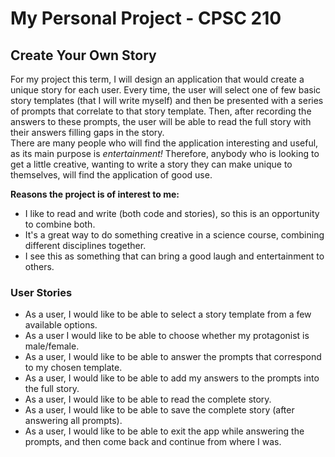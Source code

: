 # My Personal Project - CPSC 210

## Create Your Own Story

For my project this term, I will design an application that would create a unique 
story for each user. Every time, the user will select one of few basic story templates 
(that I will write myself) and then be presented with a series of prompts 
that correlate to that story template. Then, after recording the answers to these prompts, 
the user will be able to read the full story with their answers filling gaps in the story.    
There are many people who will find the application interesting and useful, as 
its main purpose is *entertainment!* Therefore, anybody who is looking to get a little 
creative, wanting to write a story they can make unique to themselves, will find the 
application of good use.

**Reasons the project is of interest to me:**
- I like to read and write (both code and stories), so this is an opportunity to combine both.
- It's a great way to do something creative in a science course, combining different disciplines 
together.
- I see this as something that can bring a good laugh and entertainment to others.

### User Stories

- As a user, I would like to be able to select a story template from a few
available options.
- As a user I would like to be able to choose whether my protagonist is male/female.
- As a user, I would like to be able to answer the prompts that correspond to my chosen template.
- As a user, I would like to be able to add my answers to the prompts into the full story.
- As a user, I would like to be able to read the complete story.
- As a user, I would like to be able to save the complete story (after answering all prompts).
- As a user, I would like to be able to exit the app while answering the prompts, and then come back and continue 
from where I was.